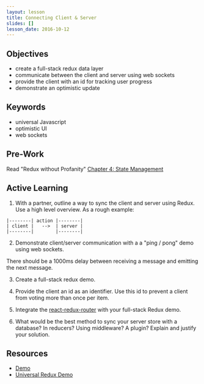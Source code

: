 ```yaml
---
layout: lesson
title: Connecting Client & Server
slides: []
lesson_date: 2016-10-12
---
```


## Objectives

- create a full-stack redux data layer
- communicate between the client and server using web sockets
- provide the client with an id for tracking user progress
- demonstrate an optimistic update

## Keywords
- universal Javascript
- optimistic UI
- web sockets

## Pre-Work
Read "Redux without Profanity" [Chapter 4: State Management]( https://tonyhb.gitbooks.io/redux-without-profanity/content/ch1-state-management.html)

## Active Learning

1.  With a partner, outline a way to sync the client and server using Redux. Use a high level overview. As a rough example:

```
|--------| action |--------|
| client |   -->  | server |
|--------|        |--------|
```

2. Demonstrate client/server communication with a a "ping / pong" demo using web sockets.

There should be a 1000ms delay between receiving a message and emitting the next message.

3. Create a full-stack redux demo.

4. Provide the client an id as an identifier. Use this id to prevent a client from voting more than once per item.

5. Integrate the [react-redux-router](https://github.com/reactjs/react-router-redux) with your full-stack Redux demo.

6.  What would be the best method to sync your server store with a database? In reducers? Using middleware? A plugin? Explain and justify your solution.

## Resources
- [Demo](https://github.com/aybmab/express-redux-sample)
- [Universal Redux Demo](https://github.com/erikras/react-redux-universal-hot-example)
